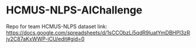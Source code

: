 # HCMUS-NLPS-AIChallenge
Repo for team HCMUS-NLPS
dataset link: https://docs.google.com/spreadsheets/d/1sCCObzLi5qdR9luatYmDBHPl3zRjy2C87aKxWWP-jCU/edit#gid=0
